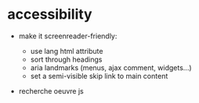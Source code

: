 # accessibility
* make it screenreader-friendly:
    * use lang html attribute
    * sort through headings
    * aria landmarks (menus, ajax comment, widgets...)
    * set a semi-visible skip link to main content

* recherche oeuvre js
